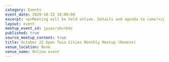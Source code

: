 ```yaml
---
category: Events
event_date: 2020-10-22 18:00:00
excerpt: <p>Meeting will be held online. Details and agenda to come!</p>
layout: event
meetup_event_id: jpzwsrybcnbdc
published: true
source_meetup_content: true
title: October 22 Open Twin Cities Monthly Meetup (Remote)
venue_location: None
venue_name: Online event
---
```

